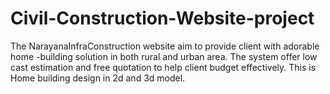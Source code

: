 # Civil-Construction-Website-project
The NarayanaInfraConstruction website aim to provide client with adorable  home -building  solution in both rural and urban area. The system offer low cast estimation and  free quotation to help  client budget effectively. This is Home building design in 2d and 3d model. 
